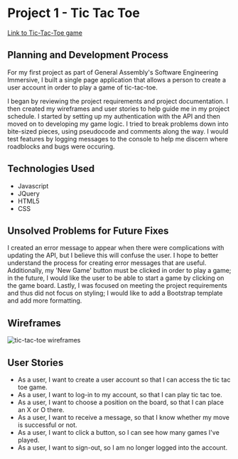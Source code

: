 # Project 1 - Tic Tac Toe

[Link to Tic-Tac-Toe game](https://aburkland.github.io/tictactoe-client/)

## Planning and Development Process
For my first project as part of General Assembly's Software Engineering Immersive,
I built a single page application that allows a person to create a user account
in order to play a game of tic-tac-toe.

I began by reviewing the project requirements and project documentation. I then
created my wireframes and user stories to help guide me in my project schedule.
I started by setting up my authentication with the API and then moved on to
developing my game logic. I tried to break problems down into bite-sized pieces,
using pseudocode and comments along the way. I would test features by logging
messages to the console to help me discern where roadblocks and bugs were
occuring.

## Technologies Used
- Javascript
- JQuery
- HTML5
- CSS

## Unsolved Problems for Future Fixes
I created an error message to appear when there were complications with
updating the API, but I believe this will confuse the user. I hope to better
understand the process for creating error messages that are useful. Additionally,
my 'New Game' button must be clicked in order to play a game; in the future, I
would like the user to be able to start a game by clicking on the game board.
Lastly, I was focused on meeting the project requirements and thus did not
focus on styling; I would like to add a Bootstrap template and add more
formatting.

## Wireframes
![tic-tac-toe wireframes](https://drive.google.com/file/d/10axX1ocIzfhl0CS7HNh3XA_RG5PLrkh-/view?usp=sharing "Tic-tac-toe wireframes")

## User Stories
- As a user, I want to create a user account so that I can access the tic tac toe game.
- As a user, I want to log-in to my account, so that I can play tic tac toe.
- As a user, I want to choose a position on the board, so that I can place an X or O there.
- As a user, I want to receive a message, so that I know whether my move is successful or not.
- As a user, I want to click a button, so I can see how many games I've played.
- As a user, I want to sign-out, so I am no longer logged into the account.
